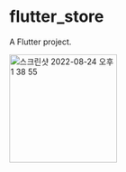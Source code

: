# flutter_store

A Flutter project.

<img width="191" alt="스크린샷 2022-08-24 오후 1 38 55" src="https://user-images.githubusercontent.com/79856225/186330237-ffc0996c-5e08-4e8b-a725-ade75e5baa44.png">

